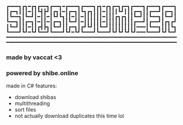 <span style='font-family: "Lucida Console";line-height: 14px;font-size: 14px;display: inline-block;'>┏━━━┓┏┓━┏┓┏━━┓┏━━┓━┏━━━┓┏━━━┓┏┓━┏┓┏━┓┏━┓┏━━━┓┏━━━┓┏━━━┓<br>┃┏━┓┃┃┃━┃┃┗┫┣┛┃┏┓┃━┃┏━┓┃┗┓┏┓┃┃┃━┃┃┃┃┗┛┃┃┃┏━┓┃┃┏━━┛┃┏━┓┃<br>┃┗━━┓┃┗━┛┃━┃┃━┃┗┛┗┓┃┃━┃┃━┃┃┃┃┃┃━┃┃┃┏┓┏┓┃┃┗━┛┃┃┗━━┓┃┗━┛┃<br>┗━━┓┃┃┏━┓┃━┃┃━┃┏━┓┃┃┗━┛┃━┃┃┃┃┃┃━┃┃┃┃┃┃┃┃┃┏━━┛┃┏━━┛┃┏┓┏┛<br>┃┗━┛┃┃┃━┃┃┏┫┣┓┃┗━┛┃┃┏━┓┃┏┛┗┛┃┃┗━┛┃┃┃┃┃┃┃┃┃━━━┃┗━━┓┃┃┃┗┓<br>┗━━━┛┗┛━┗┛┗━━┛┗━━━┛┗┛━┗┛┗━━━┛┗━━━┛┗┛┗┛┗┛┗┛━━━┗━━━┛┗┛┗━┛<br>━━━━━━━━━━━━━━━━━━━━━━━━━━━━━━━━━━━━━━━━━━━━━━━━━━━━━━━<br>━━━━━━━━━━━━━━━━━━━━━━━━━━━━━━━━━━━━━━━━━━━━━━━━━━━━━━━<br></span>
### made by vaccat <3
### powered by shibe.online

made in C#
features:
 - download shibas
 - multithreading
 - sort files
 - not actually download duplicates this time lol

